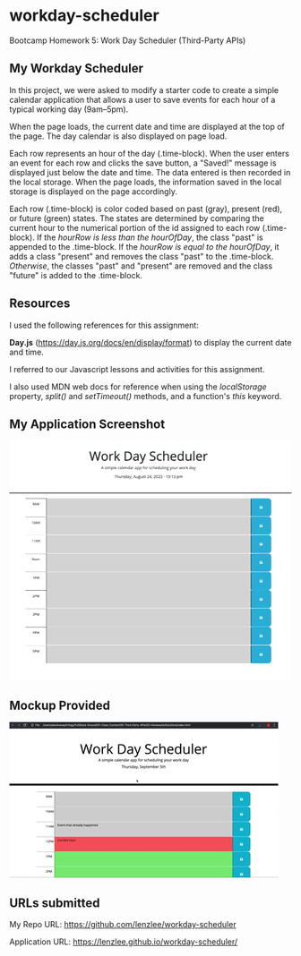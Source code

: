 # workday-scheduler
Bootcamp Homework 5: Work Day Scheduler (Third-Party APIs)

## My Workday Scheduler

In this project, we were asked to modify a starter code to create a simple calendar application that allows a user to save events for each hour of a typical working day (9am–5pm). 

When the page loads, the current date and time are displayed at the top of the page. The day calendar is also displayed on page load.

Each row represents an hour of the day (.time-block). When the user enters an event for each row and clicks the save button, a "Saved!" message is displayed just below the date and time. The data entered is then recorded in the local storage. When the page loads, the information saved in the local storage is displayed on the page accordingly.

Each row (.time-block) is color coded based on past (gray), present (red), or future (green) states. The states are determined by comparing the current hour to the numerical portion of the id assigned to each row (.time-block). If the *hourRow is less than the hourOfDay*, the class "past" is appended to the .time-block. If the *hourRow is equal to the hourOfDay*, it adds a class "present" and removes the class "past" to the .time-block. *Otherwise*, the classes "past" and "present" are removed and the class "future" is added to the .time-block. 

## Resources

I used the following references for this assignment:

**Day.js** (https://day.js.org/docs/en/display/format) to display the current date and time.

I referred to our Javascript lessons and activities for this assignment. 

I also used MDN web docs for reference when using the *localStorage* property, *split()* and *setTimeout()* methods, and a function's *this* keyword. 



## My Application Screenshot

![alt text](./screenshot-workday-scheduler.png)

## Mockup Provided

![alt text](./05-third-party-apis-homework-demo.gif)

## URLs submitted

My Repo URL: https://github.com/lenzlee/workday-scheduler

Application URL: https://lenzlee.github.io/workday-scheduler/